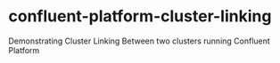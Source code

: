# confluent-platform-cluster-linking
Demonstrating Cluster Linking Between two clusters running Confluent Platform 
